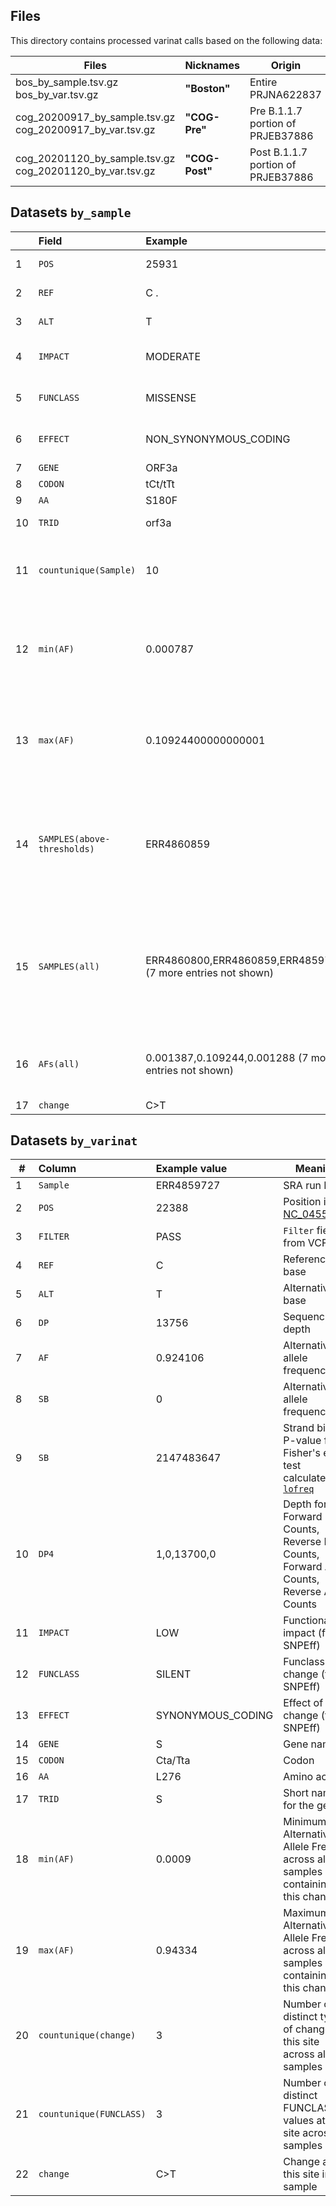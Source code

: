 ## Files

This directory contains processed varinat calls based on the following data:

| Files | Nicknames | Origin |
|-----|------------------|--------|
| bos_by_sample.tsv.gz <br>bos_by_var.tsv.gz| **"Boston"** | Entire PRJNA622837 |
|cog_20200917_by_sample.tsv.gz <br>cog_20200917_by_var.tsv.gz| **"COG-Pre"** | Pre B.1.1.7 portion of PRJEB37886 |
| cog_20201120_by_sample.tsv.gz <br>cog_20201120_by_var.tsv.gz| **"COG-Post"** | Post B.1.1.7 portion of PRJEB37886 |

## Datasets `by_sample`

|    | Field                     | Example                                                     | Meaning |
|-----|:--------------------------|:------------------------------------------------------------|---------|
|1| `POS`                       | 25931                                                       | Position in [NC_045512.2](https://www.ncbi.nlm.nih.gov/nuccore/1798174254) |
|2| `REF`                       | C                                                        .  | Reference base |
|3| `ALT`                       | T                                                           | Alternative base |
|4| `IMPACT`                    | MODERATE                                                    | Functional impact (from SNPEff) |
|5| `FUNCLASS`                  | MISSENSE                                                    | Funclass for change (from SNPEff) |
|6| `EFFECT`                    | NON_SYNONYMOUS_CODING                                       | Effect of change (from SNPEff) |
|7| `GENE`                      | ORF3a                                                       | Gene |
|8| `CODON`                     | tCt/tTt                                                     | Codon |
|9 |`AA`                        | S180F                                                       | Amino acid |
|10|`TRID`                      | orf3a                                                       | Short name for the gene |
|11|`countunique(Sample)`       | 10                                                          | Number of distinct samples containing this change |
|12|`min(AF)`                   | 0.000787                                                    | Minimum Alternative Allele Freq across all samples containing this change |
|13|`max(AF)`                   | 0.10924400000000001                                         | Maximum Alternative Allele Freq across all samples containing this change |
|14|`SAMPLES(above-thresholds)` | ERR4860859                                                  | Number of distinct samples where this change has frequency abobe threshold (5%) |
|15|`SAMPLES(all)`              | ERR4860800,ERR4860859,ERR4859778 (7 more entries not shown) | Number of distinct samples conatining this change at any frequency (including below threshold) |
|16|`AFs(all)`                  | 0.001387,0.109244,0.001288 (7 more entries not shown)       | List of all allele frequencies across all samples |
|17|`change`                    | C>T                                                         |  Change |                                                                                                                                                                                                                                                                                                                                                                                                                                                                                                                                                                                                                                                                                                                                                                                                                                                                                                                                                                                                                                                                                                                                                                                                                                                                                                                                                                                                                                                                                                                                                                                                                                                                                                                                                                                                                                                                                                                                                                                                                                                                                                                                                                                                                                                                                                                                                                                                                                                                                                                                                                                                                                                                                                                                                                                                                                                                                                                                                                                                                                                                                                                                                                                                                                                                                                                                                                                                                                                                                                                                                                                                                                                                                                                                                                                                                                                                                                                                                                                                                                                                                                                                                                                                                                                                                                                                                                                                                                                                                                                                                                                                                                                                                                                                                                                                                                                                                                                                                                                                                                                                                                                                                                                                                                                                                                                                                                                                                                                                                                                                                                                                                                                                                                                                                                                                                                                                                                                                                                                                                                                                                                                                                                                                                                                                                                                                                                                                                                                                                                                                                                                                                                                                                                                                                                                                                                                                                                                                                                                                                                                                                                                                                                                                                                                                                                                                                                                                                                                                                                                                                                                                                                                                                                                                                                                                                                                                                                                                                                                                                                                                                                                                                                                                                                                                                                                                                                                                                                                                                                                                                                                                                                                                                                                                                                                                                                                                                                                                                                                                                                                                                                                                                                                                                                                                                                                                                                                                                                                                                                                                                                                                                                                                                                                                                                                                                                                                                                                                                                                                                                                                                                                                                                                                                                                                                                                                                                                                                                                                                                                                                                                                                                                                                                                                                                                                                                                                                                                                                                                                                                                                                                                                                                                                                                                                                                                                                                                                                                                                                                                                                                                                                                                                                                                                                                                                                                                                                                                                                                                                                                                                                                                                                                                                                                                                                                                                                                                                                                                                                                                                                                                                                                                                                                                                                                                                                                                                                                                                                                                                                                                                                                                                                                                                                                                                                                                                                                                                                                                                                                                                                                                                                                                                                                                                                                                                                                                                                                                                                                                                                                                                                                                                                                                                                                                                                                                                                                                                                                                                                                                                                                                                                                                                                                                                                                                                                                                                                                                                                                                                                                                                                                                                                                                                                                                                                                                                                                                                                                                                                                                                                                                                                                                                                                                                                                                                                                                                                                                                                                                               |

## Datasets `by_varinat`

| # |  Column               | Example value     | Meaning |
|--|:----------------------|:------------------|---------|
|1| `Sample`                | ERR4859727        | SRA run ID |
|2| `POS`                   | 22388             | Position in [NC_045512.2](https://www.ncbi.nlm.nih.gov/nuccore/1798174254) |
|3| `FILTER`                | PASS              | `Filter` field from VCF |
|4| `REF`                   | C                 |  Reference base |
|5| `ALT`                   | T                 | Alternative base |
|6| `DP`                    | 13756             | Sequencing depth |
|7| `AF`                    | 0.924106          | Alternative allele frequency |
|8| `SB`                    | 0                 | Alternative allele frequency |
|9| `SB`                    | 2147483647        | Strand bias P-value from Fisher's exact test calculated by [`lofreq`](https://csb5.github.io/lofreq/) |
|10|`DP4`                   | 1,0,13700,0       | Depth for Forward Ref Counts, Reverse Ref Counts, Forward Alt Counts, Reverse Alt Counts |
|11|`IMPACT`                | LOW               | Functional impact (from SNPEff) |
|12|`FUNCLASS`              | SILENT            | Funclass for change (from SNPEff) |
|13|`EFFECT`                | SYNONYMOUS_CODING | Effect of change (from SNPEff) |
|14|`GENE`                  | S                 | Gene name |
|15|`CODON`                 | Cta/Tta           | Codon |
|16|`AA`                    | L276              | Amino acid |
|17|`TRID`                  | S                 | Short name for the gene |
|18|`min(AF)`               | 0.0009            | Minimum Alternative Allele Freq across all samples containing this change |
|19|`max(AF)`               | 0.94334           | Maximum Alternative Allele Freq across all samples containing this change |
|20|`countunique(change)`   | 3                 | Number of distinct types of changes at this site across all samples |
|21|`countunique(FUNCLASS)` | 3                 | Number of distinct FUNCLASS values at this site across all samples |
|22|`change`                | C>T               | Change at this site in this sample |
